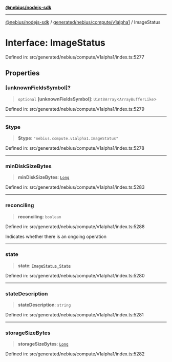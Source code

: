 [**@nebius/nodejs-sdk**](../../../../../README.md)

---

[@nebius/nodejs-sdk](../../../../../README.md) / [generated/nebius/compute/v1alpha1](../README.md) / ImageStatus

# Interface: ImageStatus

Defined in: src/generated/nebius/compute/v1alpha1/index.ts:5277

## Properties

### \[unknownFieldsSymbol\]?

> `optional` **\[unknownFieldsSymbol\]**: `Uint8Array`\<`ArrayBufferLike`\>

Defined in: src/generated/nebius/compute/v1alpha1/index.ts:5279

---

### $type

> **$type**: `"nebius.compute.v1alpha1.ImageStatus"`

Defined in: src/generated/nebius/compute/v1alpha1/index.ts:5278

---

### minDiskSizeBytes

> **minDiskSizeBytes**: [`Long`](../../../../../runtime/protos/core/classes/Long.md)

Defined in: src/generated/nebius/compute/v1alpha1/index.ts:5283

---

### reconciling

> **reconciling**: `boolean`

Defined in: src/generated/nebius/compute/v1alpha1/index.ts:5288

Indicates whether there is an ongoing operation

---

### state

> **state**: [`ImageStatus_State`](../type-aliases/ImageStatus_State.md)

Defined in: src/generated/nebius/compute/v1alpha1/index.ts:5280

---

### stateDescription

> **stateDescription**: `string`

Defined in: src/generated/nebius/compute/v1alpha1/index.ts:5281

---

### storageSizeBytes

> **storageSizeBytes**: [`Long`](../../../../../runtime/protos/core/classes/Long.md)

Defined in: src/generated/nebius/compute/v1alpha1/index.ts:5282
